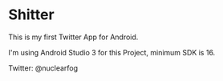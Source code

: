 # Shitter

This is my first Twitter App for Android.

I'm using Android Studio 3 for this Project, minimum SDK is 16.

Twitter: @nuclearfog
